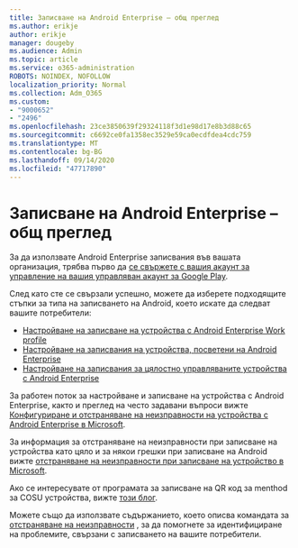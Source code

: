 ```yaml
---
title: Записване на Android Enterprise – общ преглед
ms.author: erikje
author: erikje
manager: dougeby
ms.audience: Admin
ms.topic: article
ms.service: o365-administration
ROBOTS: NOINDEX, NOFOLLOW
localization_priority: Normal
ms.collection: Adm_O365
ms.custom:
- "9000652"
- "2496"
ms.openlocfilehash: 23ce3850639f29324118f3d1e98d17e8b3d88c65
ms.sourcegitcommit: c6692ce0fa1358ec3529e59ca0ecdfdea4cdc759
ms.translationtype: MT
ms.contentlocale: bg-BG
ms.lasthandoff: 09/14/2020
ms.locfileid: "47717890"
---
```

# <a name="android-enterprise-enrollment---overview"></a>Записване на Android Enterprise – общ преглед

За да използвате Android Enterprise записвания във вашата организация, трябва първо да [се свържете с вашия акаунт за управление на вашия управляван акаунт за Google Play](https://docs.microsoft.com/intune/enrollment/connect-intune-android-enterprise). 

След като сте се свързали успешно, можете да изберете подходящите стъпки за типа на записването на Android, което искате да следват вашите потребители:

- [Настройване на записване на устройства с Android Enterprise Work profile](https://docs.microsoft.com/intune/enrollment/android-work-profile-enroll)
- [Настройване на записвания на устройства, посветени на Android Enterprise](https://docs.microsoft.com/intune/enrollment/android-kiosk-enroll)
- [Настройване на записвания за цялостно управляваните устройства с Android Enterprise](https://docs.microsoft.com/intune/enrollment/android-fully-managed-enroll)

За работен поток за настройване и записване на устройства с Android Enterprise, както и преглед на често задавани въпроси вижте [Конфигуриране и отстраняване на неизправности на устройства с Android Enterprise в Microsoft](https://support.microsoft.com/help/4476974/configuring-and-troubleshooting-android-enterprise-devices-in-intune).

За информация за отстраняване на неизправности при записване на устройства като цяло и за някои грешки при записване на Android вижте [отстраняване на неизправности при записване на устройство в Microsoft](https://docs.microsoft.com/intune/enrollment/troubleshoot-device-enrollment-in-intune).

Ако се интересувате от програмата за записване на QR код за menthod за COSU устройства, вижте [този блог](https://techcommunity.microsoft.com/t5/Intune-Customer-Success/COSU-Configuration-and-Enrollment-using-the-QR-code-enrollment/ba-p/280184).

Можете също да използвате съдържанието, което описва командата за [отстраняване на неизправности](https://docs.microsoft.com/intune/fundamentals/help-desk-operators) , за да помогнете за идентифициране на проблемите, свързани с записването на вашите потребители.